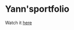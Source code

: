 <!-- markdownlint-disable MD001 -->
<!-- markdownlint-disable MD033 -->

# Yann'sportfolio

Watch it [here](https://www.yannklein.me)

